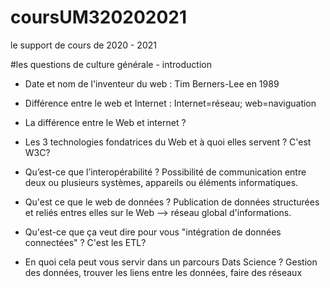 # coursUM320202021
le support de cours de 2020 - 2021

#les questions de culture générale - introduction

* Date et nom de l'inventeur du web : 
    Tim Berners-Lee en 1989

* Différence entre le web et Internet : 
    Internet=réseau; web=naviguation

* La différence entre le Web et internet ?

* Les 3 technologies fondatrices du Web et à quoi elles servent ? 
    C'est W3C?

* Qu’est-ce que l’interopérabilité ? 
    Possibilité de communication entre deux ou plusieurs systèmes, appareils ou éléments informatiques.

* Qu'est ce que le web de données ? 
    Publication de données structurées et reliés entres elles sur le Web --> réseau global d'informations.

* Qu'est-ce que ça veut dire pour vous "intégration de données connectées" ? 
    C'est les ETL?

* En quoi cela peut vous servir dans un parcours Dats Science ?
   Gestion des données, trouver les liens entre les données, faire des réseaux
